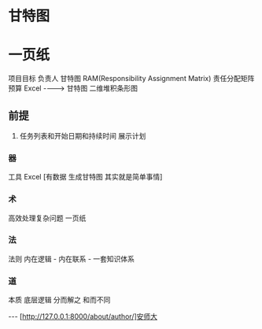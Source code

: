 
# 甘特图
# 一页纸
项目目标 负责人
甘特图 
RAM(Responsibility Assignment Matrix)  责任分配矩阵
预算
Excel ----> 甘特图
二维堆积条形图
## 前提 
1. 任务列表和开始日期和持续时间
展示计划
### 器
工具 Excel 
[有数据 生成甘特图 其实就是简单事情]
### 术
高效处理复杂问题  一页纸
### 法
法则 内在逻辑  - 内在联系 - 一套知识体系
### 道
本质 底层逻辑 分而解之 和而不同

--- [http://127.0.0.1:8000/about/author/]安师大




